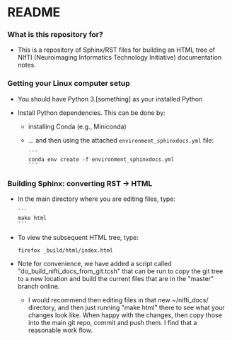 # README #

### What is this repository for? ###

* This is a repository of Sphinx/RST files for building an HTML tree
  of NIfTI (Neuroimaging Informatics Technology Initiative)
  documentation notes.


### Getting your Linux computer setup ###

* You should have Python 3.[something] as your installed Python

* Install Python dependencies.  This can be done by:

  * installing Conda (e.g., Miniconda)

  * ... and then using the attached ``environment_sphinxdocs.yml`` file:

        ```
        conda env create -f environment_sphinxdocs.yml
        ```

### Building Sphinx: converting RST -> HTML ###

* In the main directory where you are editing files, type:

      ```
      make html
      ```
      
* To view the subsequent HTML tree, type:
  
    ```
    firefox _build/html/index.html
    ```

* Note for convenience, we have added a script called
  "do_build_nifti_docs_from_git.tcsh" that can be run to copy
  the git tree to a new location and build the current files that are
  in the "master" branch online.
  
  + I would recommend then editing files in that new ~/nifti_docs/
    directory, and then just running "make html" there to see what
    your changes look like.  When happy with the changes, then copy
    those into the main git repo, commit and push them.  I find that a
    reasonable work flow.

